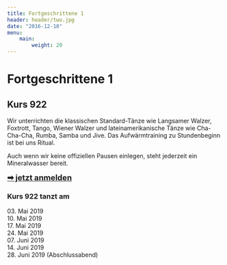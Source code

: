 ```yaml
---
title: Fortgeschrittene 1
header: header/two.jpg
date: "2016-12-10"
menu:
    main:
        weight: 20
---
```


# Fortgeschrittene 1
## Kurs 922

Wir unterrichten die klassischen Standard-Tänze wie Langsamer Walzer, Foxtrott, Tango, Wiener Walzer und lateinamerikanische Tänze wie Cha-Cha-Cha, Rumba, Samba und Jive. Das Aufwärmtraining zu Stundenbeginn ist bei uns Ritual.  

Auch wenn wir keine offiziellen Pausen einlegen, steht jederzeit ein Mineralwasser bereit.  

<span style="font-size: 1.3em;">**[➡ jetzt anmelden](kontakt)**</span>

### Kurs 922 tanzt am

03\. Mai 2019  
10\. Mai 2019  
17\. Mai 2019  
24\. Mai 2019  
07\. Juni 2019  
14\. Juni 2019  
28\. Juni 2019 (Abschlussabend)  

